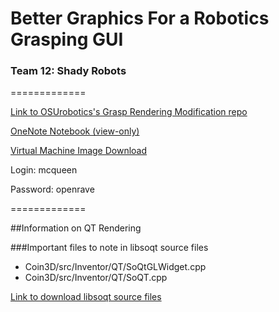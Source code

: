 # Better Graphics For a Robotics Grasping GUI
### Team 12: Shady Robots ###
=============

[Link to OSUrobotics's Grasp Rendering Modification repo](https://github.com/OSUrobotics/Grasp-Rendering-Modification)

[OneNote Notebook (view-only)](https://1drv.ms/u/s!Av4EOp0PXBcCjGQ96cSX6slmyb54)

[Virtual Machine Image Download](https://drive.google.com/open?id=0BzM4_ayQHUjNUEUyVmlIanl4bVk)

Login: mcqueen

Password: openrave

=============

##Information on QT Rendering

###Important files to note in libsoqt source files
- Coin3D/src/Inventor/QT/SoQtGLWidget.cpp
- Coin3D/src/Inventor/QT/SoQT.cpp

[Link to download libsoqt source files](http://packages.ubuntu.com/trusty/libsoqt-dev-common)

